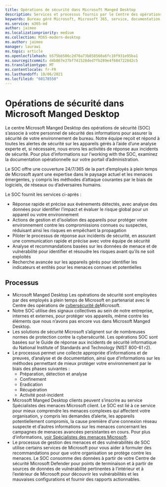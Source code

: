```yaml
---
title: Opérations de sécurité dans Microsoft Manged Desktop
description: Services et processus fournis par le Centre des opérations de sécurité
keywords: Bureau géré Microsoft, Microsoft 365, service, documentation
ms.service: m365-md
author: jaimeo
ms.localizationpriority: medium
ms.collection: M365-modern-desktop
ms.author: jaimeo
manager: laurawi
ms.topic: article
ms.openlocfilehash: b575bb506c2d70a73b858560a6fc10f931e95ba1
ms.sourcegitcommit: d4b867e37bf741528ded7fb289e4f6847228d2c5
ms.translationtype: MT
ms.contentlocale: fr-FR
ms.lasthandoff: 10/06/2021
ms.locfileid: "60178550"
---
```

# <a name="security-operations-in-microsoft-managed-desktop"></a>Opérations de sécurité dans Microsoft Manged Desktop

Le centre Microsoft Manged Desktop des opérations de sécurité (SOC) s’associe à votre personnel de sécurité des informations pour assurer la sécurité de votre environnement de bureau. Notre équipe reçoit et répond à toutes les alertes de sécurité sur les appareils gérés à l’aide d’une analyse experte et, si nécessaire, nous erons les activités de réponse aux incidents de sécurité. Pour plus d’informations sur l’working with the SOC, examinez la documentation opérationnelle sur votre portail d’administration.

Le SOC offre une couverture 24/7/365 de la part d’employés à plein temps de Microsoft ayant une expertise dans le paysage actuel et les menaces émergentes, y compris les méthodes d’attaque courantes par le biais de logiciels, de réseaux ou d’adversaires humains.

Le SOC fournit les services ci-après :
- Réponse rapide et précise aux événements détectés, avec analyse des données pour identifier l’impact et évaluer le risque global pour un appareil ou votre environnement
- Actions de gestion et d’isolation des appareils pour protéger votre environnement contre les compromissions connues ou suspectes, réduisant ainsi les risques en empêchant la propagation
- Piloter le processus de réponse aux incidents de sécurité, en assurant une communication rapide et précise avec votre équipe de sécurité
- Analyse et recommandations basées sur les données de menace et de vulnérabilité pour identifier et résoudre les risques avant qu’ils ne soit exploités
- Recherche avancée sur les appareils gérés pour identifier les indicateurs et entités pour les menaces connues et potentielles

## <a name="processes"></a>Processus

- Microsoft Manged Desktop Les opérations de sécurité sont employées par des employés à plein temps de Microsoft en partenariat avec le Centre des opérations de [cybersécurité de](https://www.microsoft.com/msrc/cdoc)Microsoft. 
- Notre SOC utilise des signaux collectives au sein de notre entreprise, internes et externes, pour protéger vos appareils, même contre les éléments que nous n’avons pas encore vus dans Microsoft Manged Desktop.
- Les solutions de sécurité Microsoft s’alignent sur de nombreuses normes de protection contre la cybersécurité. Les opérations SOC sont basées sur le Guide de réponse aux incidents de sécurité informatique du National Institute of Standards and Technology (NIST 800-61 r2).
- Le processus permet une collecte appropriée d’informations et de preuves, d’analyse et de documentation, ainsi que d’informations sur les méthodes permettant de mieux protéger votre environnement par le biais des phases suivantes :
    - Préparation, détection et analyse
    - Confinement
    - Eradication
    - Récupération
    - Activité post-incident
- Microsoft Manged Desktop clients peuvent s’inscrire au service Spécialistes des menaces Microsoft client. Le SOC est lié à ce service pour mieux comprendre les menaces complexes qui affectent votre organisation, y compris les demandes d’alerte, les appareils potentiellement compromis, la cause première d’une connexion réseau suspecte et d’autres informations sur les menaces concernant les campagnes de menaces avancées persistantes en cours. Pour plus d’informations, [voir Spécialistes des menaces Microsoft](/windows/security/threat-protection/microsoft-defender-atp/microsoft-threat-experts).
- Le processus de gestion des menaces et des vulnérabilités de SOC utilise certains services de Microsoft pour vous aider à formuler des recommandations pour que votre organisation se protège contre les menaces. Le SOC consomme des données à partir de votre Centre de sécurité Microsoft Defender pour points de terminaison et à partir de sources de données de vulnérabilité pertinentes à l’intérieur et à l’extérieur de Microsoft pour découvrir les vulnérabilités et les mauvaises configurations et fournir des rapports actionnables.
